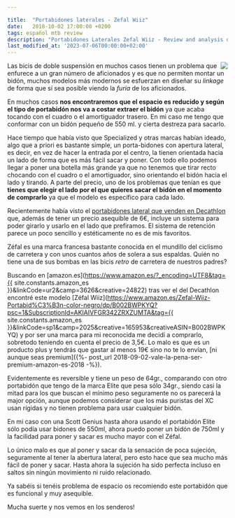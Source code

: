 ```yaml
---

title:  "Portabidones laterales - Zefal Wiiz"
date:   2018-10-02 17:00:00 +0200
tags: español mtb review
description: "Portabidones Laterales Zefal Wiiz - Review and analysis of the Zefal Wiiz side-entry bottle cage."
last_modified_at: '2023-07-06T00:00:00+02:00'
---
```


<a href='{{ site.constants.wsib }}zefal%20wiiz'><img style="float: right;" src="https://i.imgur.com/tejFkXZm.jpg"></a>

Las bicis de doble suspensión en muchos casos tienen un problema que enfurece a un gran número de aficionados y es que no permiten montar un bidón, muchos modelos más modernos se esfuerzan en diseñar su *linkage* de forma que sí sea posible viendo la *furia* de los aficionados.

En muchos casos **nos encontraremos que el espacio es reducido y según el tipo de portabidón nos va a costar extraer el bidón** ya que acaba tocando con el cuadro o el amortiguador trasero. En mi caso me tengo que conformar con un bidón pequeño de 550 ml. y cierta destreza para sacarlo.

Hace tiempo que había visto que Specialized y otras marcas habían ideado, algo que a priori es bastante simple, un porta-bidones con apertura lateral, es decir, en vez de hacer la entrada por el centro, la tienen orientada hacia un lado de forma que es más fácil sacar y poner. Con todo ello podemos llegar a poner una botella más grande ya que no tenemos que tirar recto chocando con el cuadro o el amortiguador, sino orientando el bidón hacia el lado y tirando. A parte del precio, uno de los problemas que tenían es que **tienes que elegir el lado por el que quieres sacar el bidón en el momento de comprarlo** ya que el modelo es específico para cada lado.

Recientemente había visto el [portabidones lateral que venden en Decathlon](https://www.decathlon.es/portabidon-bicicleta-ciclismo-btwin-entrada-lateral-id_8500510.html) que, además de tener un precio asequible de 6€, incluye un sistema para poder girarlo y usarlo en el lado que prefiramos. El sistema de retención parece un poco sencillo y estéticamente no es de mis favoritos.

Zéfal es una marca francesa bastante conocida en el mundillo del ciclismo de carretera y con unos cuantos años de solera a sus espaldas. Quién no tiene una de sus bombas en las bicis *retro* de carretera de nuestros padres?

Buscando en [amazon.es](https://www.amazon.es/?_encoding=UTF8&tag={{ site.constants.amazon_es }}&linkCode=ur2&camp=3626&creative=24822) tras ver el del Decathlon encontré este modelo [Zéfal Wiiz](https://www.amazon.es/Zefal-Wiiz-Portabid%C3%B3n-color-negro/dp/B002BWPKYQ?psc=1&SubscriptionId=AKIAIVFGR342ZRXZUMTA&tag={{ site.constants.amazon_es }}&linkCode=sp1&camp=2025&creative=165953&creativeASIN=B002BWPKYQ) y por ser una marca para mi reconocida me decidí a comprarlo, sobretodo teniendo en cuenta el precio de 3,5€. Lo malo es que es un producto plus y tendrás que gastar al menos 19€ sino no te lo envían, [ni aunque seas premium]({%- post_url 2018-09-02-vale-la-pena-ser-premium-amazon-es-2018 -%}).

Evidentemente es reversible y tiene un peso de 64gr., comparando con otro portabidón que tengo de la marca Elite que pesa sólo 34gr., siendo casi la mitad para los que buscan el mínimo peso seguramente no os parecerá la major opción, aunque podemos considerar que los más puristas del XC usan rígidas y no tienen problema para usar cualquier bidón.

En mi caso con una Scott Genius hasta ahora usando el portabidón Elite sólo podía usar bidones de 550ml, ahora puedo poner un bidón de 750ml y la facilidad para poner y sacar es mucho mayor con el Zéfal.

Lo único malo es que al poner y sacar da la sensación de poca sujeción, seguramente al tener la abertura lateral, pero esto hace que sea mucho más fácil de poner y sacar. Hasta ahora la sujeción ha sido perfecta incluso en saltos sin ningún movimiento ni ruido relacionado.

Ya sabéis si tenéis problema de espacio os recomiendo este portabidón que es funcional y muy asequible.

Mucha suerte y nos vemos en los senderos!
